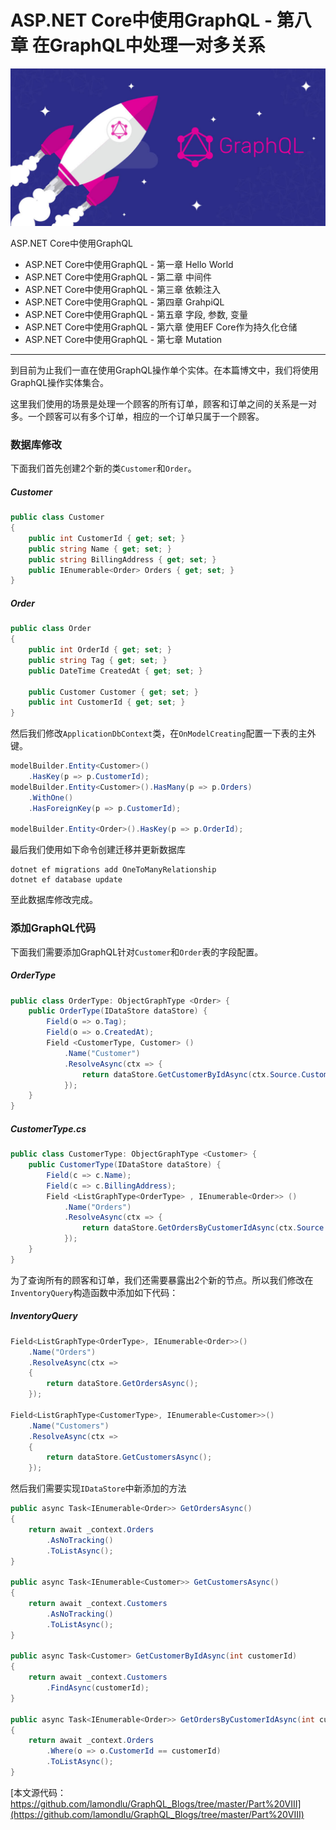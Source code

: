 

# ASP.NET Core中使用GraphQL - 第八章  在GraphQL中处理一对多关系

![](images\banner-8-1100x550.jpg)

ASP.NET Core中使用GraphQL

- ASP.NET Core中使用GraphQL - 第一章 Hello World
- ASP.NET Core中使用GraphQL - 第二章 中间件
- ASP.NET Core中使用GraphQL - 第三章 依赖注入
- ASP.NET Core中使用GraphQL - 第四章 GrahpiQL
- ASP.NET Core中使用GraphQL - 第五章 字段, 参数, 变量
- ASP.NET Core中使用GraphQL - 第六章 使用EF Core作为持久化仓储
- ASP.NET Core中使用GraphQL - 第七章 Mutation

---

到目前为止我们一直在使用GraphQL操作单个实体。在本篇博文中，我们将使用GraphQL操作实体集合。

这里我们使用的场景是处理一个顾客的所有订单，顾客和订单之间的关系是一对多。一个顾客可以有多个订单，相应的一个订单只属于一个顾客。

### 数据库修改

下面我们首先创建2个新的类<code>Customer</code>和<code>Order</code>。

##### Customer

```c#
public class Customer
{
	public int CustomerId { get; set; }
	public string Name { get; set; }
	public string BillingAddress { get; set; }
	public IEnumerable<Order> Orders { get; set; }
}
```

##### Order

```c#
public class Order
{
	public int OrderId { get; set; }
	public string Tag { get; set; }
	public DateTime CreatedAt { get; set; }

	public Customer Customer { get; set; }
	public int CustomerId { get; set; }
}
```

然后我们修改<code>ApplicationDbContext</code>类，在<code>OnModelCreating</code>配置一下表的主外键。

```c#
modelBuilder.Entity<Customer>()
	.HasKey(p => p.CustomerId);
modelBuilder.Entity<Customer>().HasMany(p => p.Orders)
    .WithOne()
    .HasForeignKey(p => p.CustomerId);

modelBuilder.Entity<Order>().HasKey(p => p.OrderId);
```

最后我们使用如下命令创建迁移并更新数据库

```
dotnet ef migrations add OneToManyRelationship  
dotnet ef database update 
```

至此数据库修改完成。

### 添加GraphQL代码

下面我们需要添加GraphQL针对<code>Customer</code>和<code>Order</code>表的字段配置。

##### OrderType

```c#
public class OrderType: ObjectGraphType <Order> {  
    public OrderType(IDataStore dataStore) {
        Field(o => o.Tag);
        Field(o => o.CreatedAt);
        Field <CustomerType, Customer> ()
            .Name("Customer")
            .ResolveAsync(ctx => {
                return dataStore.GetCustomerByIdAsync(ctx.Source.CustomerId);
            });
    }
}
```

##### CustomerType.cs

```c#
public class CustomerType: ObjectGraphType <Customer> {  
    public CustomerType(IDataStore dataStore) {
        Field(c => c.Name);
        Field(c => c.BillingAddress);
        Field <ListGraphType<OrderType> , IEnumerable<Order>> ()
            .Name("Orders")
            .ResolveAsync(ctx => {
                return dataStore.GetOrdersByCustomerIdAsync(ctx.Source.CustomerId);
            });
    }
}
```

为了查询所有的顾客和订单，我们还需要暴露出2个新的节点。所以我们修改在<code>InventoryQuery</code>构造函数中添加如下代码：

##### InventoryQuery

```c#
Field<ListGraphType<OrderType>, IEnumerable<Order>>()  
    .Name("Orders")
    .ResolveAsync(ctx =>
    {
        return dataStore.GetOrdersAsync();
    });

Field<ListGraphType<CustomerType>, IEnumerable<Customer>>()  
    .Name("Customers")
    .ResolveAsync(ctx =>
    {
        return dataStore.GetCustomersAsync();
    });
```

然后我们需要实现<code>IDataStore</code>中新添加的方法

```c#
public async Task<IEnumerable<Order>> GetOrdersAsync()
{
	return await _context.Orders
		.AsNoTracking()
		.ToListAsync();
}

public async Task<IEnumerable<Customer>> GetCustomersAsync()
{
	return await _context.Customers
		.AsNoTracking()
		.ToListAsync();
}

public async Task<Customer> GetCustomerByIdAsync(int customerId)
{
	return await _context.Customers
		.FindAsync(customerId);
}

public async Task<IEnumerable<Order>> GetOrdersByCustomerIdAsync(int customerId)
{
	return await _context.Orders
		.Where(o => o.CustomerId == customerId)
		.ToListAsync();
}
```







[本文源代码： https://github.com/lamondlu/GraphQL_Blogs/tree/master/Part%20VIII](https://github.com/lamondlu/GraphQL_Blogs/tree/master/Part%20VIII)